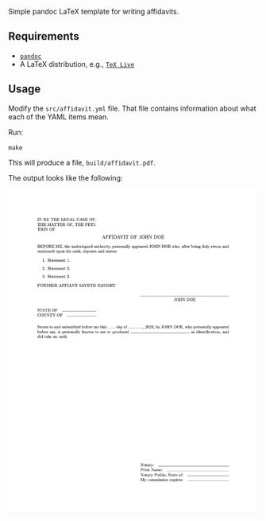 Simple pandoc LaTeX template for writing affidavits.

## Requirements

-   [`pandoc`](https://pandoc.org/)
-   A LaTeX distribution, e.g., [`TeX Live`](https://tug.org/texlive/)

## Usage

Modify the `src/affidavit.yml` file.
That file contains information about what each of the YAML items mean.

Run:

``` shell
make
```

This will produce a file, `build/affidavit.pdf`.

The output looks like the following:

![An example affidavit of person named John Doe that has three statements](https://github.com/seldridge/pandoc-template-affidavit/blob/main/doc/example.png?raw=true)
